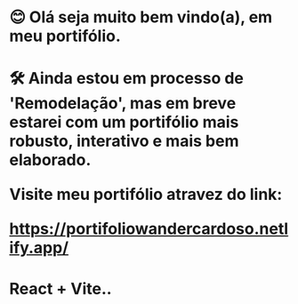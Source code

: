 <h1>😊 Olá seja muito bem vindo(a), em meu portifólio.<h1>

🛠️ Ainda estou em processo de __'Remodelação'__, mas em breve estarei com um portifólio mais robusto, interativo e mais bem elaborado.

Visite meu portifólio atravez do link:

https://portifoliowandercardoso.netlify.app/

# React + Vite..